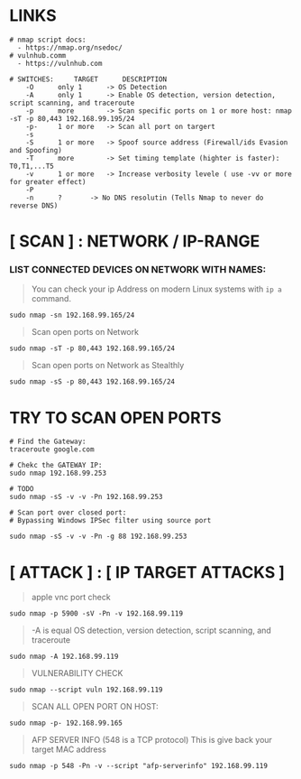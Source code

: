 # LINKS
```
# nmap script docs:
  - https://nmap.org/nsedoc/
# vulnhub.comm
  - https://vulnhub.com
```

```
# SWITCHES:		TARGET		DESCRIPTION
	-O		only 1		-> OS Detection
	-A		only 1		-> Enable OS detection, version detection, script scanning, and traceroute
	-p 		more		-> Scan specific ports on 1 or more host: nmap -sT -p 80,443 192.168.99.195/24
	-p-		1 or more	-> Scan all port on targert
	-s
	-S		1 or more	-> Spoof source address (Firewall/ids Evasion and Spoofing) 
	-T		more		-> Set timing template (highter is faster): T0,T1,...T5
	-v		1 or more	-> Increase verbosity levele ( use -vv or more for greater effect)
	-P
	-n		?		-> No DNS resolutin (Tells Nmap to never do reverse DNS)
```


# [ SCAN ] : NETWORK / IP-RANGE

### LIST CONNECTED DEVICES ON NETWORK WITH NAMES:

> You can check your ip Address on modern Linux systems with `ip a` command.
```
sudo nmap -sn 192.168.99.165/24
```

> Scan open ports on Network 
```
sudo nmap -sT -p 80,443 192.168.99.165/24
```

> Scan open ports on Network as Stealthly
```
sudo nmap -sS -p 80,443 192.168.99.165/24
``` 

# TRY TO SCAN OPEN PORTS
```
# Find the Gateway:
traceroute google.com

# Chekc the GATEWAY IP:
sudo nmap 192.168.99.253

# TODO
sudo nmap -sS -v -v -Pn 192.168.99.253

# Scan port over closed port:
# Bypassing Windows IPSec filter using source port

sudo nmap -sS -v -v -Pn -g 88 192.168.99.253
```


# [ ATTACK ] : [ IP TARGET ATTACKS ]

> apple vnc port check
```
sudo nmap -p 5900 -sV -Pn -v 192.168.99.119
```

> -A is equal OS detection, version detection, script scanning, and traceroute
```
sudo nmap -A 192.168.99.119
```

> VULNERABILITY CHECK
```
sudo nmap --script vuln 192.168.99.119
```

> SCAN ALL OPEN PORT ON HOST:
```
sudo nmap -p- 192.168.99.165
```

> AFP SERVER INFO (548 is a TCP protocol) 
> This is give back your target MAC address
```
sudo nmap -p 548 -Pn -v --script "afp-serverinfo" 192.168.99.119
```
